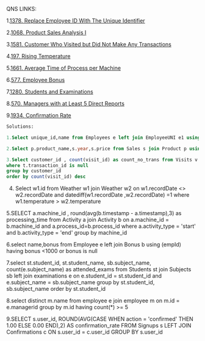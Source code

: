 QNS LINKS:

1.[1378. Replace Employee ID With The Unique Identifier](https://leetcode.com/problems/replace-employee-id-with-the-unique-identifier/?envType=study-plan-v2&id=top-sql-50)

2.[1068. Product Sales Analysis I](https://leetcode.com/problems/product-sales-analysis-i/?envType=study-plan-v2&id=top-sql-50)

3.[1581. Customer Who Visited but Did Not Make Any Transactions](https://leetcode.com/problems/customer-who-visited-but-did-not-make-any-transactions/?envType=study-plan-v2&id=top-sql-50)

4.[197. Rising Temperature](https://leetcode.com/problems/rising-temperature/?envType=study-plan-v2&id=top-sql-50)

5.[1661. Average Time of Process per Machine](https://leetcode.com/problems/average-time-of-process-per-machine/?envType=study-plan-v2&id=top-sql-50)

6.[577. Employee Bonus](https://leetcode.com/problems/employee-bonus/?envType=study-plan-v2&id=top-sql-50)

7.[1280. Students and Examinations](https://leetcode.com/problems/students-and-examinations/?envType=study-plan-v2&id=top-sql-50)

8.[570. Managers with at Least 5 Direct Reports](https://leetcode.com/problems/managers-with-at-least-5-direct-reports/?envType=study-plan-v2&id=top-sql-50)

9.[1934. Confirmation Rate](https://leetcode.com/problems/confirmation-rate/?envType=study-plan-v2&id=top-sql-50)

```SQL
Solutions:

1.Select unique_id,name from Employees e left join EmployeeUNI e1 using (id)

```

```SQL
2.Select p.product_name,s.year,s.price from Sales s join Product p using (product_id) 

```
```SQL
3.Select customer_id , count(visit_id) as count_no_trans from Visits v left join Transactions t using (visit_id)
where t.transaction_id is null
group by customer_id
order by count(visit_id) desc
```

4. Select w1.id
 from Weather w1 join Weather w2 on w1.recordDate <> w2.recordDate 
 and datediff(w1.recordDate ,w2.recordDate) =1 
 where w1.temperature > w2.temperature

5.SELECT  a.machine_id ,  round(avg(b.timestamp - a.timestamp),3)  as processing_time from Activity a join Activity b on a.machine_id = b.machine_id and a.process_id=b.process_id where a.activity_type = 'start' and b.activity_type = 'end'
group by machine_id 

6.select name,bonus from Employee e left join Bonus b using (empId) having bonus <1000 or bonus is null

7.select st.student_id, st.student_name, sb.subject_name, count(e.subject_name) as attended_exams
from Students st
join Subjects sb
left join
examinations e
on e.student_id = st.student_id
and e.subject_name = sb.subject_name
group by st.student_id, sb.subject_name
order by st.student_id

8.select distinct m.name
from employee e join employee m
on m.id = e.managerid
group by m.id
having count(*) >= 5

9.SELECT 
s.user_id,
ROUND(AVG(CASE WHEN action = 'confirmed' THEN 1.00 ELSE 0.00 END),2) AS confirmation_rate
FROM Signups s LEFT JOIN Confirmations c ON s.user_id = c.user_id
GROUP BY s.user_id
```
